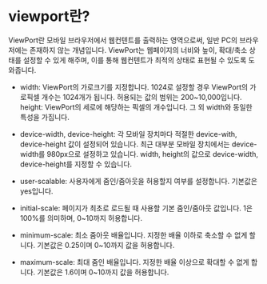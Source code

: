 # viewport란?

ViewPort란 모바일 브라우저에서 웹컨텐트를 출력하는 영역으로써, 일반 PC의 브라우저에는 존재하지 않는 개념입니다. ViewPort는 웹페이지의 너비와 높이, 확대/축소 상태를 설정할 수 있게 해주며, 이를 통해 웹컨텐트가 최적의 상태로 표현될 수 있도록 도와줍니다.

- width: ViewPort의 가로크기를 지정합니다. 1024로 설정할 경우 ViewPort의 가로픽셀 개수는 1024개가 됩니다. 허용되는 값의 범위는 200~10,000입니다.
  height: ViewPort의 세로에 해당하는 픽셀의 개수입니다. 그 외 width와 동일한 특성을 가집니다.

- device-width, device-height: 각 모바일 장치마다 적절한 device-with, device-height 값이 설정되어 있습니다. 최근 대부분 모바일 장치에서는 device-width를 980px으로 설정하고 있습니다. width, height의 값으로 device-width, device-height를 지정할 수 있습니다.

- user-scalable: 사용자에게 줌인/줌아웃을 허용할지 여부를 설정합니다. 기본값은 yes입니다.

- initial-scale: 페이지가 최초로 로드될 때 사용할 기본 줌인/줌아웃 값입니다. 1은 100%를 의미하며, 0~10까지 허용합니다.

- minimum-scale: 최소 줌아웃 배율입니다. 지정한 배율 이하로 축소할 수 없게 할니다. 기본값은 0.25이며 0~10까지 값을 허용합니다.

- maximum-scale: 최대 줌인 배율입니다. 지정한 배율 이상으로 확대할 수 없게 합니다. 기본값은 1.6이며 0~10까지 값을 허용합니다.
